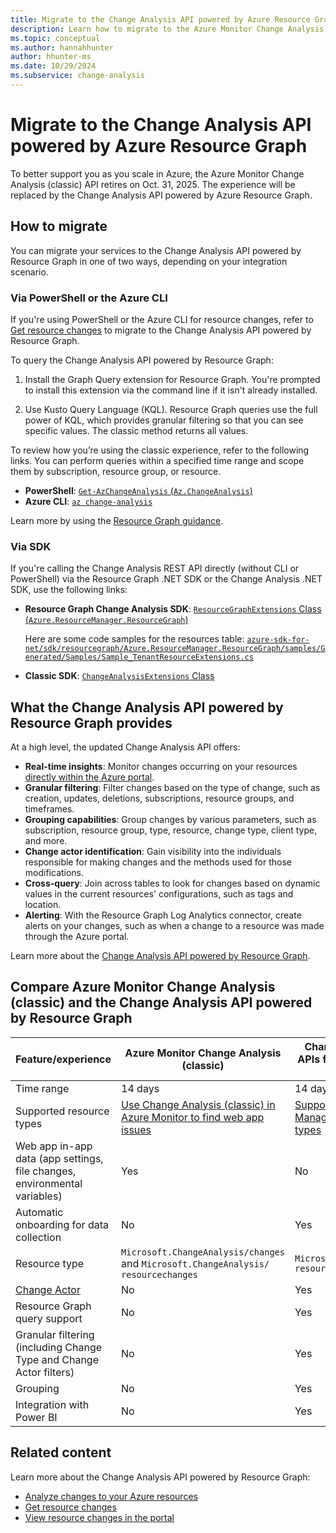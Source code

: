 ```yaml
---
title: Migrate to the Change Analysis API powered by Azure Resource Graph
description: Learn how to migrate to the Azure Monitor Change Analysis API powered by Azure Resource Graph and what it has to offer.
ms.topic: conceptual
ms.author: hannahhunter
author: hhunter-ms
ms.date: 10/29/2024
ms.subservice: change-analysis
---
```


# Migrate to the Change Analysis API powered by Azure Resource Graph

To better support you as you scale in Azure, the Azure Monitor Change Analysis (classic) API retires on Oct. 31, 2025. The experience will be replaced by the Change Analysis API powered by Azure Resource Graph.

## How to migrate

You can migrate your services to the Change Analysis API powered by Resource Graph in one of two ways, depending on your integration scenario.

### Via PowerShell or the Azure CLI

If you're using PowerShell or the Azure CLI for resource changes, refer to [Get resource changes](/azure/governance/resource-graph/changes/get-resource-changes) to migrate to the Change Analysis API powered by Resource Graph.

To query the Change Analysis API powered by Resource Graph:

1. Install the Graph Query extension for Resource Graph.
    You're prompted to install this extension via the command line if it isn't already installed.

1. Use Kusto Query Language (KQL).
    Resource Graph queries use the full power of KQL, which provides granular filtering so that you can see specific values. The classic method returns all values.

To review how you’re using the classic experience, refer to the following links. You can perform queries within a specified time range and scope them by subscription, resource group, or resource.

- **PowerShell**: [`Get-AzChangeAnalysis` (`Az.ChangeAnalysis`)](/powershell/module/az.changeanalysis/get-azchangeanalysis)
- **Azure CLI**: [`az change-analysis`](/cli/azure/change-analysis)

Learn more by using the [Resource Graph guidance](/azure/governance/resource-graph/changes/get-resource-changes).

### Via SDK

If you're calling the Change Analysis REST API directly (without CLI or PowerShell) via the Resource Graph .NET SDK or the Change Analysis .NET SDK, use the following links:

- **Resource Graph Change Analysis SDK**: [`ResourceGraphExtensions` Class (`Azure.ResourceManager.ResourceGraph`)](/dotnet/api/azure.resourcemanager.resourcegraph.resourcegraphextensions)

    Here are some code samples for the resources table: [`azure-sdk-for-net/sdk/resourcegraph/Azure.ResourceManager.ResourceGraph/samples/Generated/Samples/Sample_TenantResourceExtensions.cs`](https://github.com/Azure/azure-sdk-for-net/blob/main/sdk/resourcegraph/Azure.ResourceManager.ResourceGraph/samples/Generated/Samples/Sample_TenantResourceExtensions.cs)

- **Classic SDK**: [`ChangeAnalysisExtensions` Class](/dotnet/api/azure.resourcemanager.changeanalysis.changeanalysisextensions)

## What the Change Analysis API powered by Resource Graph provides

At a high level, the updated Change Analysis API offers:

- **Real-time insights**: Monitor changes occurring on your resources [directly within the Azure portal](https://portal.azure.com/#view/Microsoft_Azure_OneInventory/ResourceChangesOverview.ReactView).
- **Granular filtering**: Filter changes based on the type of change, such as creation, updates, deletions, subscriptions, resource groups, and timeframes.
- **Grouping capabilities**: Group changes by various parameters, such as subscription, resource group, type, resource, change type, client type, and more.
- **Change actor identification**: Gain visibility into the individuals responsible for making changes and the methods used for those modifications.
- **Cross-query**: Join across tables to look for changes based on dynamic values in the current resources' configurations, such as tags and location.
- **Alerting**: With the Resource Graph Log Analytics connector, create alerts on your changes, such as when a change to a resource was made through the Azure portal.

Learn more about the [Change Analysis API powered by Resource Graph](/azure/governance/resource-graph/changes/resource-graph-changes).

## Compare Azure Monitor Change Analysis (classic) and the Change Analysis API powered by Resource Graph

| Feature/experience | Azure Monitor Change Analysis (classic) | Change Analysis APIs from Resource Graph | 
| ------------------ | ----------------------------- | --------------------------------------- |
| Time range | 14 days | 14 days |
| Supported resource types | [Use Change Analysis (classic) in Azure Monitor to find web app issues](./change-analysis.md) | [Supported Resource Manager resource types](/azure/governance/resource-graph/reference/supported-tables-resources) |
| Web app in-app data (app settings, file changes, environmental variables) | Yes | No |
| Automatic onboarding for data collection | No | Yes |
| Resource type | `Microsoft.ChangeAnalysis/changes` and `Microsoft.ChangeAnalysis/ resourcechanges` | `Microsoft.Resources/ resources` |
| [Change Actor](/azure/governance/resource-graph/changes/get-resource-changes) | No | Yes |
| Resource Graph query support | No | Yes |
| Granular filtering (including Change Type and Change Actor filters) | No | Yes |
| Grouping | No | Yes |
| Integration with Power BI | No | Yes |

## Related content

Learn more about the Change Analysis API powered by Resource Graph:

- [Analyze changes to your Azure resources](/azure/governance/resource-graph/changes/resource-graph-changes)
- [Get resource changes](/azure/governance/resource-graph/changes/get-resource-changes)
- [View resource changes in the portal](/azure/governance/resource-graph/changes/view-resource-changes)